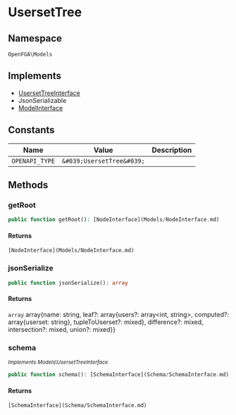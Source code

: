 # UsersetTree


## Namespace
`OpenFGA\Models`

## Implements
* [UsersetTreeInterface](Models/UsersetTreeInterface.md)
* JsonSerializable
* [ModelInterface](Models/ModelInterface.md)

## Constants
| Name | Value | Description |
|------|-------|-------------|
| `OPENAPI_TYPE` | `&#039;UsersetTree&#039;` |  |


## Methods
### getRoot


```php
public function getRoot(): [NodeInterface](Models/NodeInterface.md)
```



#### Returns
`[NodeInterface](Models/NodeInterface.md)`

### jsonSerialize


```php
public function jsonSerialize(): array
```



#### Returns
`array`
 array{name: string, leaf?: array{users?: array&lt;int, string&gt;, computed?: array{userset: string}, tupleToUserset?: mixed}, difference?: mixed, intersection?: mixed, union?: mixed}}

### schema

*<small>Implements Models\UsersetTreeInterface</small>*  

```php
public function schema(): [SchemaInterface](Schema/SchemaInterface.md)
```



#### Returns
`[SchemaInterface](Schema/SchemaInterface.md)`

